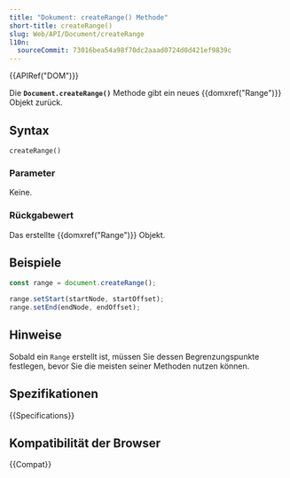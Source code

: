 ```yaml
---
title: "Dokument: createRange() Methode"
short-title: createRange()
slug: Web/API/Document/createRange
l10n:
  sourceCommit: 73016bea54a98f70dc2aaad0724d0d421ef9839c
---
```


{{APIRef("DOM")}}

Die **`Document.createRange()`** Methode gibt ein neues
{{domxref("Range")}} Objekt zurück.

## Syntax

```js-nolint
createRange()
```

### Parameter

Keine.

### Rückgabewert

Das erstellte {{domxref("Range")}} Objekt.

## Beispiele

```js
const range = document.createRange();

range.setStart(startNode, startOffset);
range.setEnd(endNode, endOffset);
```

## Hinweise

Sobald ein `Range` erstellt ist, müssen Sie dessen Begrenzungspunkte festlegen, bevor Sie die meisten seiner Methoden nutzen können.

## Spezifikationen

{{Specifications}}

## Kompatibilität der Browser

{{Compat}}
